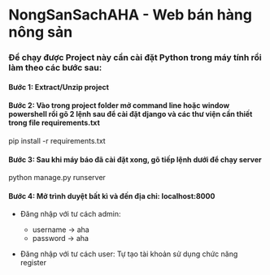 # NongSanSachAHA - Web bán hàng nông sản

### Để chạy được Project này cần cài đặt Python trong máy tính rồi làm theo các bước sau:

#### Bước 1: Extract/Unzip project

#### Bước 2: Vào trong project folder mở command line hoặc window powershell rồi gõ 2 lệnh sau để cài đặt django và các thư viện cần thiết trong file requirements.txt

pip install -r requirements.txt

#### Bước 3: Sau khi máy báo đã cài đặt xong, gõ tiếp lệnh dưới để chạy server

python manage.py runserver

#### Bước 4: Mở trình duyệt bất kì và đến địa chỉ: localhost:8000

- Đăng nhập với tư cách admin:
  - username -> aha
  - password -> aha

- Đăng nhập với tư cách user: Tự tạo tài khoản sử dụng chức năng register 
